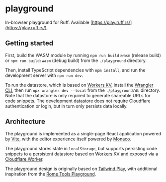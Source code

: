 # playground

In-browser playground for Ruff. Available [https://play.ruff.rs/](https://play.ruff.rs/).

## Getting started

First, build the WASM module by running `npm run build:wasm` (release build) or
`npm run build:wasm` (debug build) from the `./playground` directory.

Then, install TypeScript dependencies with `npm install`, and run the development server with
`npm run dev`.

To run the datastore, which is based on [Workers KV](https://developers.cloudflare.com/workers/runtime-apis/kv/),
install the [Wrangler CLI](https://developers.cloudflare.com/workers/wrangler/install-and-update/),
then run `npx wrangler dev --local` from the `./playground/db` directory. Note that the datastore is
only required to generate shareable URLs for code snippets. The development datastore does not
require Cloudflare authentication or login, but in turn only persists data locally.

## Architecture

The playground is implemented as a single-page React application powered by
[Vite](https://vitejs.dev/), with the editor experience itself powered by
[Monaco](https://github.com/microsoft/monaco-editor).

The playground stores state in `localStorage`, but supports persisting code snippets to
a persistent datastore based on [Workers KV](https://developers.cloudflare.com/workers/runtime-apis/kv/)
and exposed via a [Cloudflare Worker](https://developers.cloudflare.com/workers/learning/how-workers-works/).

The playground design is originally based on [Tailwind Play](https://play.tailwindcss.com/), with
additional inspiration from the [Rome Tools Playground](https://docs.rome.tools/playground/).
